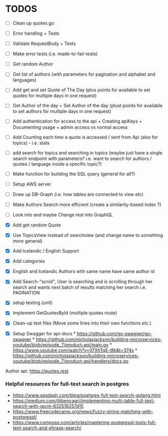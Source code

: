 # TODOS

- [ ] Clean up quotes.go
- [ ] Error handling + Tests
- [ ] Validate RequestBody + Tests
- [ ] Make error tests (i.e. made-to-fail-tests)
- [ ] Get random Author
- [ ] Get list of authors (with parameters for pagination and alphabet and languages)
- [ ] Add get and set Quote of The Day (plus points for available to set quotes for multiple days in one request)
- [ ] Get Author of the day + Set Author of the day (plust points for available to set authors for multiple days in one request)
- [ ] Add authentication for access to the api + Creating apiKeys + Documenting usage + admin access vs normal access
- [ ] Add Counting each time a quote is accessed / sent from Api (also for topics) - i.e. stats
- [ ] add search for topics and searching in topics (maybe just have a single search endpoint with parameters? i.e. want to search for authors / quotes / language inside a specific topic?)
- [ ] Make function for building the SQL query (general for all?)
- [ ] Setup AWS server
- [ ] Draw up DB-Graph (i.e. how tables are connected to view etc)
- [ ] Make Authors Search more efficient (create a similarity-based index ?)
- [ ] Look into and maybe Change rest into GraphQL
- [x] Add get random Quote
- [x] Use TopicsView instead of searchview (and change name to something more general)
- [x] Add Icelandic / English Support
- [x] Add categories
- [x] English and Icelandic Authors with same name have same author id
- [x] Add Search-"scroll", User is searching and is scrolling through her search and wants next batch of results matching her search i.e. PAGINATION
- [x] setup testing (unit)
- [x] Implement GetQuotesById (multiple quotes route)
- [x] Clean-up test files (Move some lines into their own functions etc.)
- [x] Setup Swagger for api-docs 
      * https://github.com/go-swagger/go-swagger
      * https://github.com/nicholasjackson/building-microservices-youtube/blob/episode_7/product-api/main.go
      * https://www.youtube.com/watch?v=07XhTqE-j8k&t=374s
      * https://github.com/nicholasjackson/building-microservices-youtube/blob/episode_7/product-api/handlers/docs.go


Author api: https://quotes.rest




### Helpful resources for full-text search in postgres

* https://www.opsdash.com/blog/postgres-full-text-search-golang.html 
* https://medium.com/@bencagri/implementing-multi-table-full-text-search-with-gorm-632518257d15
* https://www.freecodecamp.org/news/fuzzy-string-matching-with-postgresql/
* https://www.compose.com/articles/mastering-postgresql-tools-full-text-search-and-phrase-search/ 
